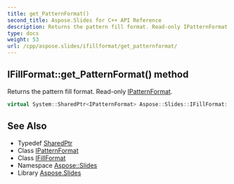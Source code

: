 ```yaml
---
title: get_PatternFormat()
second_title: Aspose.Slides for C++ API Reference
description: Returns the pattern fill format. Read-only IPatternFormat.
type: docs
weight: 53
url: /cpp/aspose.slides/ifillformat/get_patternformat/
---
```

## IFillFormat::get_PatternFormat() method


Returns the pattern fill format. Read-only [IPatternFormat](../../ipatternformat/).

```cpp
virtual System::SharedPtr<IPatternFormat> Aspose::Slides::IFillFormat::get_PatternFormat()=0
```

## See Also

* Typedef [SharedPtr](../../system/sharedptr/)
* Class [IPatternFormat](../ipatternformat/)
* Class [IFillFormat](./)
* Namespace [Aspose::Slides](../)
* Library [Aspose.Slides](../../)